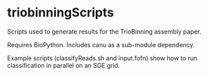# triobinningScripts

Scripts used to generate results for the TrioBinning assembly paper. 

Requires BioPython. Includes canu as a sub-module dependency. 

Example scripts (classifyReads.sh and input.fofn) show how to run classification in parallel on an SGE grid.
